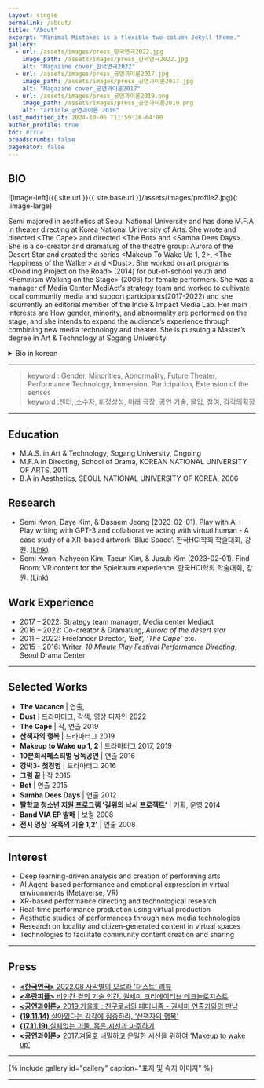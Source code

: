 ```yaml
---
layout: single
permalink: /about/
title: "About"
excerpt: "Minimal Mistakes is a flexible two-column Jekyll theme."
gallery:
  - url: /assets/images/press_한국연극2022.jpg
    image_path: /assets/images/press_한국연극2022.jpg
    alt: "Magazine cover_한국연극2022"
  - url: /assets/images/press_공연과이론2017.jpg
    image_path: /assets/images/press_공연과이론2017.jpg
    alt: "Magazine cover_공연과이론2017"
  - url: /assets/images/press_공연과이론2019.png
    image_path: /assets/images/press_공연과이론2019.png
    alt: "article_공연과이론 2019"
last_modified_at: 2024-10-06 T11:59:26-04:00
author_profile: true
toc: #true
breadscrumbs: false
pagenator: false
---
```



## BIO
  
  ![image-left]({{ site.url }}{{ site.baseurl }}/assets/images/profile2.jpg){: .image-large}
  
  Semi majored in aesthetics at Seoul National University and has done M.F.A in theater directing at Korea National University of Arts. She wrote and directed \<The Cape\> and directed \<The Bot\> and \<Samba Dees Days\>. She is a co-creator and dramaturg of the theatre group: Aurora of the Desert Star and created the series \<Makeup To Wake Up 1, 2\>, \<The Happiness of the Walker\> and \<Dust\>. She worked on art programs \<Doodling Project on the Road\> (2014) for out-of-school youth and \<Feminism Walking on the Stage\> (2006) for female performers.
  She was a manager of Media Center MediAct‘s strategy team and worked to cultivate local community media and support participants(2017-2022) and she iscurrently an editorial member of the Indie & Impact Media Lab. 
  Her main interests are How gender, minority, and abnormality are performed on the stage, and she intends to expand the audience’s experience through combining new media technology and theater.  She is pursuing a Master’s degree in Art & Technology at Sogang University.


<details>
<summary>Bio in korean</summary>
<div markdown="1">       

권세미는 연극연출가, 드라마터그 및 극작가이다. 서울대학교에서 미학을, 한국예술종합학교 전문사에서 연극연출을 전공하였다. '망토'를 쓰고 연출했고, 그 외에도 , '봇','samba dees days'등을 연출했다. 그녀는 현재 공동창작집단인 ‘사막별의오로라’에서 '메이크업투웨이크업 1,2','산책자의 행복','더스트' 등의 공동창작 및 드라마터그를 맡았다. 또한 탈학교 청소년을 위한 예술 프로그램'길 위의 낙서 프로젝트'(2014), 여성 공연인을 위한 '무대를 활보하는 여성주의'(2006)를 기획했다.    
2017~2022 영상미디어센터에서 전략사업팀장으로 근무하면서 지역 공동체미디어 지원, 마을미디어 생태계 조성 사업을 운영하, 지역 커뮤니티 미디어를 육성하고 참여자를 지원하는 일을 했으며, 현재 인디&임팩트미디어 뉴스레터 편집위원이다.  

그녀의 주요 관심사는 젠더, 소수자, 비정상성이 무대에서 수행되는 방식이며, 뉴미디어 기술과 극장의 결합을 통해 관객의 경험을 강화하고 관객의 범주를 확장하고자 한다. 현재 서강대학교 대학원에서 아트&테크놀로지를 공부하고 있다.

</div>
</details>

---

> keyword : Gender, Minorities, Abnormality, Future Theater, Performance Technology, Immersion, Participation, Extension of the senses   
keyword :젠더, 소수자, 비정상성, 미래 극장, 공연 기술, 몰입, 참여, 감각의확장

---

  

## Education
- M.A.S. in Art & Technology, Sogang University, Ongoing
- M.F.A in Directing, School of Drama, KOREAN NATIONAL UNIVERSITY OF ARTS, 2011
- B.A in Aesthetics, SEOUL NATIONAL UNIVERSITY OF KOREA, 2006

  
## Research
- Semi Kwon, Daye Kim, & Dasaem Jeong (2023-02-01). Play with AI : Play writing with GPT-3 and collaborative acting with virtual human - A case study of a XR-based artwork ‘Blue Space’. 한국HCI학회 학술대회, 강원. [(Link)](https://www.dbpia.co.kr/journal/articleDetail?nodeId=NODE11229896)
- Semi Kwon, Nahyeon Kim, Taeun Kim, & Jusub Kim (2023-02-01). Find Room: VR content for the Spielraum experience. 한국HCI학회 학술대회, 강원. [(Link)](https://www.dbpia.co.kr/journal/articleDetail?nodeId=NODE11229885)


## Work Experience
- 2017 – 2022: Strategy team manager, Media center Mediact
- 2016 – 2022: Co-creator & Dramaturg, *Aurora of the desert star*
- 2011 – 2022: Freelancer Director, *'Bot', 'The Cape'* etc.
- 2015 – 2016: Writer, *10 Minute Play Festival Performance Directing*, Seoul Drama Center
  
  
---
## Selected Works
- **The Vacance** \| 연출, 
- **Dust** \| 드라마터그, 각색, 영상 디자인 2022
- **The Cape** \| 작, 연출 2019
- **산책자의 행복** \| 드라마터그 2019
- **Makeup to Wake up 1, 2** \| 드라마터그 2017, 2019
- **10분희곡페스티벌 낭독공연** \| 연출 2016
- **강박3- 첫경험** \| 드라마터그 2016
- **그럼 끝** \| 작 2015
- **Bot** \| 연출 2015
- **Samba Dees Days** \| 연출 2012
- **탈학교 청소년 지원 프로그램 '길위의 낙서 프로젝트'** \| 기획, 운영 2014
- **Band VIA EP 발매** \| 보컬 2008
- **전시 영상 '유혹의 기술 1,2'** \| 연출 2008
  

---

## Interest
- Deep learning-driven analysis and creation of performing arts
- AI Agent-based performance and emotional expression in virtual environments (Metaverse, VR)
- XR-based performance directing and technological research
- Real-time performance production using virtual production
- Aesthetic studies of performances through new media technologies
- Research on locality and citizen-generated content in virtual spaces
- Technologies to facilitate community content creation and sharing

---
## Press
- [**\<한국연극\>** 2022.08 사막별의 오로라 '더스트' 리뷰](http://ktheater.bravod.co.kr/sub2_1_view.html?year=2022&pid=10901&page=&search_type=&search_txt=)
- [**\<우란피플\>** 비인간 곁의 기술 인간, 권세미 크리에이티브 테크놀로지스트](http://www.wooranfdn.org/notice/inside_view.jsp?idx=210)
- [**\<공연과이론\>** 2019.가을호 : 친구로서의 페미니즘 - 권세미 연출가와의 만남](https://nightgliders.postype.com/post/8576787)
- [**(19.11.14)** 살아있다는 감각에 집중하라, ‘산책자의 행복’](http://m.kyeongin.com/view.php?key=20191113010004178)
- [**(17.11.19)** 실체없는 괴물, 혹은 시선과 마주하기](https://www.sfac.or.kr/site/theater/WZ020400/webzine_view.do?wtIdx=11488)
- [**\<공연과이론\>** 2017.겨울호 내밀하고 은밀한 시선을 위하여 'Makeup to wake up'](https://www.dbpia.co.kr/journal/articleDetail?nodeId=NODE07295490)
  
---

{% include gallery id="gallery"  caption="표지 및 속지 이미지" %}

---
